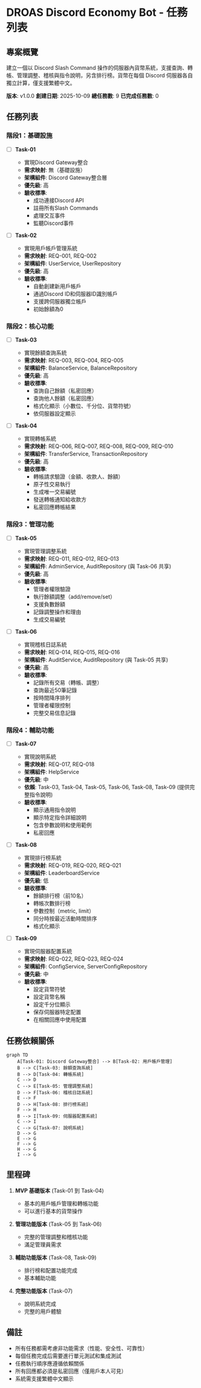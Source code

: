 # DROAS Discord Economy Bot - 任務列表

## 專案概覽

建立一個以 Discord Slash Command 操作的伺服器內貨幣系統，支援查詢、轉帳、管理調整、稽核與指令說明，另含排行榜。貨幣在每個 Discord 伺服器各自獨立計算，僅支援繁體中文。

**版本**: v1.0.0
**創建日期**: 2025-10-09
**總任務數**: 9
**已完成任務數**: 0

## 任務列表

### 階段1：基礎設施

- [ ] **Task-01**
  - 實現Discord Gateway整合
  - **需求映射**: 無（基礎設施）
  - **架構組件**: Discord Gateway整合層
  - **優先級**: 高
  - **驗收標準**:
    - 成功連接Discord API
    - 註冊所有Slash Commands
    - 處理交互事件
    - 監聽Discord事件

- [ ] **Task-02**
  - 實現用戶帳戶管理系統
  - **需求映射**: REQ-001, REQ-002
  - **架構組件**: UserService, UserRepository
  - **優先級**: 高
  - **驗收標準**:
    - 自動創建新用戶帳戶
    - 通過Discord ID和伺服器ID識別帳戶
    - 支援跨伺服器獨立帳戶
    - 初始餘額為0

### 階段2：核心功能

- [ ] **Task-03**
  - 實現餘額查詢系統
  - **需求映射**: REQ-003, REQ-004, REQ-005
  - **架構組件**: BalanceService, BalanceRepository
  - **優先級**: 高
  - **驗收標準**:
    - 查詢自己餘額（私密回應）
    - 查詢他人餘額（私密回應）
    - 格式化顯示（小數位、千分位、貨幣符號）
    - 依伺服器設定顯示

- [ ] **Task-04**
  - 實現轉帳系統
  - **需求映射**: REQ-006, REQ-007, REQ-008, REQ-009, REQ-010
  - **架構組件**: TransferService, TransactionRepository
  - **優先級**: 高
  - **驗收標準**:
    - 轉帳請求驗證（金額、收款人、餘額）
    - 原子性交易執行
    - 生成唯一交易編號
    - 發送轉帳通知給收款方
    - 私密回應轉帳結果

### 階段3：管理功能

- [ ] **Task-05**
  - 實現管理調整系統
  - **需求映射**: REQ-011, REQ-012, REQ-013
  - **架構組件**: AdminService, AuditRepository (與 Task-06 共享)
  - **優先級**: 高
  - **驗收標準**:
    - 管理者權限驗證
    - 執行餘額調整（add/remove/set）
    - 支援負數餘額
    - 記錄調整操作和理由
    - 生成交易編號

- [ ] **Task-06**
  - 實現稽核日誌系統
  - **需求映射**: REQ-014, REQ-015, REQ-016
  - **架構組件**: AuditService, AuditRepository (與 Task-05 共享)
  - **優先級**: 高
  - **驗收標準**:
    - 記錄所有交易（轉帳、調整）
    - 查詢最近50筆記錄
    - 按時間降序排列
    - 管理者權限控制
    - 完整交易信息記錄

### 階段4：輔助功能

- [ ] **Task-07**
  - 實現說明系統
  - **需求映射**: REQ-017, REQ-018
  - **架構組件**: HelpService
  - **優先級**: 中
  - **依賴**: Task-03, Task-04, Task-05, Task-06, Task-08, Task-09 (提供完整指令說明)
  - **驗收標準**:
    - 顯示通用指令說明
    - 顯示特定指令詳細說明
    - 包含參數說明和使用範例
    - 私密回應

- [ ] **Task-08**
  - 實現排行榜系統
  - **需求映射**: REQ-019, REQ-020, REQ-021
  - **架構組件**: LeaderboardService
  - **優先級**: 低
  - **驗收標準**:
    - 餘額排行榜（前10名）
    - 轉帳次數排行榜
    - 參數控制（metric, limit）
    - 同分時按最近活動時間排序
    - 格式化顯示

- [ ] **Task-09**
  - 實現伺服器配置系統
  - **需求映射**: REQ-022, REQ-023, REQ-024
  - **架構組件**: ConfigService, ServerConfigRepository
  - **優先級**: 中
  - **驗收標準**:
    - 設定貨幣符號
    - 設定貨幣名稱
    - 設定千分位顯示
    - 保存伺服器特定配置
    - 在相關回應中使用配置

## 任務依賴關係

```mermaid
graph TD
    A[Task-01: Discord Gateway整合] --> B[Task-02: 用戶帳戶管理]
    B --> C[Task-03: 餘額查詢系統]
    B --> D[Task-04: 轉帳系統]
    C --> D
    C --> E[Task-05: 管理調整系統]
    D --> F[Task-06: 稽核日誌系統]
    E --> F
    D --> H[Task-08: 排行榜系統]
    F --> H
    B --> I[Task-09: 伺服器配置系統]
    C --> I
    C --> G[Task-07: 說明系統]
    D --> G
    E --> G
    F --> G
    H --> G
    I --> G
```

## 里程碑

1. **MVP 基礎版本** (Task-01 到 Task-04)
   - 基本的用戶帳戶管理和轉帳功能
   - 可以進行基本的貨幣操作

2. **管理功能版本** (Task-05 到 Task-06)
   - 完整的管理調整和稽核功能
   - 滿足管理員需求

3. **輔助功能版本** (Task-08, Task-09)
   - 排行榜和配置功能完成
   - 基本輔助功能

4. **完整功能版本** (Task-07)
   - 說明系統完成
   - 完整的用戶體驗

## 備註

- 所有任務都需考慮非功能需求（性能、安全性、可靠性）
- 每個任務完成后需要進行單元測試和集成測試
- 任務執行順序應遵循依賴關係
- 所有回應都必須是私密回應（僅用戶本人可見）
- 系統需支援繁體中文顯示